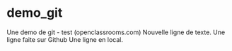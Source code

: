 # demo_git
Une demo de git - test (openclassrooms.com)
Nouvelle ligne de texte.
Une ligne faite sur Github
Une ligne en local.
